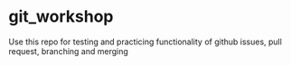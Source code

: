 # git_workshop
Use this repo for testing and practicing functionality of github issues, pull request, branching and merging
